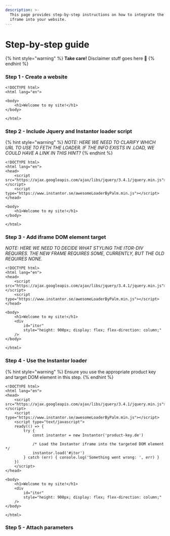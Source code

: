 ```yaml
---
description: >-
  This page provides step-by-step instructions on how to integrate the Instantor
  iframe into your website.
---
```


# Step-by-step guide

{% hint style="warning" %}
 **Take care!** Disclaimer stuff goes here 💩 
{% endhint %}

### Step 1 - Create a website

```markup
<!DOCTYPE html>
<html lang="en">

<body>
    <h1>Welcome to my site!</h1>
</body>

</html>
```

### Step 2 - Include Jquery and Instantor loader script

{% hint style="warning" %}
_NOTE: HERE WE NEED TO CLARIFY WHICH URL TO USE TO FETH THE LOADER. IF THE INFO EXISTS IN .LOAD, WE COULD HAVE A LINK IN THIS HINT?_
{% endhint %}

```markup
<!DOCTYPE html>
<html lang="en">
<head>
    <script src="https://ajax.googleapis.com/ajax/libs/jquery/3.4.1/jquery.min.js"></script>
    <script type="https://www.instantor.se/awesomeLoaderByPalm.min.js"></script>
</head>

<body>
    <h1>Welcome to my site!</h1>
</body>

</html>
```

### Step 3 - Add iframe DOM element target

_NOTE: HERE WE NEED TO DECIDE WHAT STYLING THE ITOR-DIV REQUIRES. THE NEW FRAME REQUIRES SOME, CURRENTLY, BUT THE OLD REQUIRES NONE._

```markup
<!DOCTYPE html>
<html lang="en">
<head>
    <script src="https://ajax.googleapis.com/ajax/libs/jquery/3.4.1/jquery.min.js"></script>
    <script type="https://www.instantor.se/awesomeLoaderByPalm.min.js"></script>
</head>

<body>
    <h1>Welcome to my site!</h1>
    <div 
        id="itor" 
        style="height: 900px; display: flex; flex-direction: column;" 
    />
</body>

</html>
```

### Step 4 - Use the Instantor loader

{% hint style="warning" %}
Ensure you use the appropriate product key and target DOM element in this step.
{% endhint %}

```markup
<!DOCTYPE html>
<html lang="en">
<head>
    <script src="https://ajax.googleapis.com/ajax/libs/jquery/3.4.1/jquery.min.js"></script>
    <script type="https://www.instantor.se/awesomeLoaderByPalm.min.js"></script>
    <script type="text/javascript">
    ready(() => {
        try {
            const instantor = new Instantor('product-key.de')

            /* Load the Instantor iframe into the targeted DOM element */
            instantor.load('#itor')
        } catch (err) { console.log('Something went wrong: ', err) }
    })
    </script>
</head>

<body>
    <h1>Welcome to my site!</h1>
    <div 
        id="itor" 
        style="height: 900px; display: flex; flex-direction: column;" 
    />
</body>

</html>
```

### Step 5 - Attach parameters













